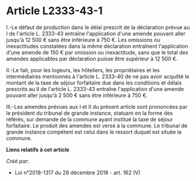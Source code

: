 # Article L2333-43-1

I.-Le défaut de production dans le délai prescrit de la déclaration prévue au I de l'article L. 2333-43 entraîne
l'application d'une amende pouvant aller jusqu'à 12 500 € sans être inférieure à 750 €. Les omissions ou inexactitudes
constatées dans la même déclaration entraînent l'application d'une amende de 150 € par omission ou inexactitude, sans que le
total des amendes applicables par déclaration puisse être supérieur à 12 500 €.

II.-Le fait, pour les logeurs, les hôteliers, les propriétaires et les intermédiaires mentionnés à l'article L. 2333-40 de ne
pas avoir acquitté le montant de la taxe de séjour forfaitaire due dans les conditions et délais prescrits au II de l'article
L. 2333-43 entraîne l'application d'une amende pouvant aller jusqu'à 2 500 € sans être inférieure à 750 €.

III.-Les amendes prévues aux I et II du présent article sont prononcées par le président du tribunal de grande instance,
statuant en la forme des référés, sur demande de la commune ayant institué la taxe de séjour forfaitaire. Le produit des
amendes est versé à la commune. Le tribunal de grande instance compétent est celui dans le ressort duquel est située la
commune.

**Liens relatifs à cet article**

_Créé par_:

  - Loi n°2018-1317 du 28 décembre 2018 - art. 162 (V)
